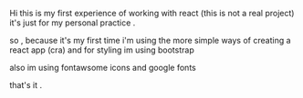 Hi
this is my first experience of working with react (this is not a real project) it's just for my personal 
practice .

so , because it's my first time i'm using the more simple ways of creating a react app (cra) and for styling im using bootstrap 

also im using fontawsome icons and google fonts 

that's it .
